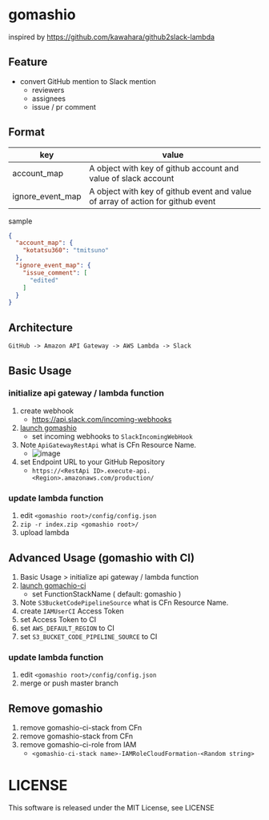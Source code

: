 # gomashio

inspired by https://github.com/kawahara/github2slack-lambda

## Feature
* convert GitHub mention to Slack mention
    * reviewers
    * assignees
    * issue / pr comment

## Format

| key | value |
| --- | --- |
| account\_map | A object with key of github account  and value of slack account |
| ignore\_event\_map | A object with key of github event and value of array of action for github event|

sample

```json
{
  "account_map": {
    "kotatsu360": "tmitsuno"
  },
  "ignore_event_map": {
    "issue_comment": [
      "edited"
    ]
  }
}
```

## Architecture
```
GitHub -> Amazon API Gateway -> AWS Lambda -> Slack
```

## Basic Usage
### initialize api gateway / lambda function
1. create webhook
    * https://api.slack.com/incoming-webhooks
1. <a href="https://console.aws.amazon.com/cloudformation/home?region=us-east-1#/stacks/new?stackName=gomashio&templateURL=https://raw.githubusercontent.com/kotatsu360/gomashio/master/cfn/gomashio.yml">launch gomashio</a>
    * set incoming webhooks to `SlackIncomingWebHook`
1. Note `ApiGatewayRestApi` what is CFn Resource Name.
    * ![image](https://user-images.githubusercontent.com/10104981/35285111-de96af1a-009f-11e8-95a9-1f065f89b9a3.png)
1. set Endpoint URL to your GitHub Repository
    * `https://<RestApi ID>.execute-api.<Region>.amazonaws.com/production/`

### update lambda function
1. edit `<gomashio root>/config/config.json`
1. `zip -r index.zip <gomashio root>/`
2. upload lambda

## Advanced Usage (gomashio with CI)
1. Basic Usage > initialize api gateway / lambda function
2. <a href="https://console.aws.amazon.com/cloudformation/home?region=us-east-1#/stacks/new?stackName=gomashio&templateURL=https://raw.githubusercontent.com/kotatsu360/gomashio/master/cfn/ci.yml">launch gomachio-ci</a>
    * set FunctionStackName ( default: gomashio )
3. Note `S3BucketCodePipelineSource` what is CFn Resource Name.
4. create `IAMUserCI` Access Token
4. set Access Token to CI
4. set `AWS_DEFAULT_REGION` to CI
5. set `S3_BUCKET_CODE_PIPELINE_SOURCE` to CI

### update lambda function
1. edit `<gomashio root>/config/config.json`
1. merge or push master branch

## Remove gomashio
1. remove gomashio-ci-stack from CFn
1. remove gomashio-stack from CFn
1. remove gomashio-ci-role from IAM
   * `<gomashio-ci-stack name>-IAMRoleCloudFormation-<Random string>`

# LICENSE
This software is released under the MIT License, see LICENSE


